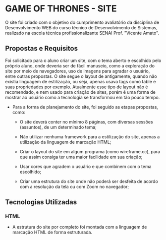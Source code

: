 # GAME OF THRONES - SITE

O site foi criado com o objetivo do cumprimento avaliatório da disciplina de Desenvolvimento WEB do curso técnico de Desenvolvimento de Sistemas, realizado na escola técnica profissionalizante SENAI Prof. "Vicente Amato".

## Propostas e Requisitos

Foi solicitado para o aluno criar um site, com o tema aberto e escolhido pelo próprio aluno, onde deveria ser de fácil manuseio, como a exploração do site por meio de navegadores, uso de imagens para agradar o usuário, entre outras propostas. 
O site segue o layout de antigamente, quando não existia linguagem de estilização, ou seja, apenas usava tags como table e suas propriedades por exemplo.
Atualmente esse tipo de layout não é recomendado, e nem usado para criação de sites, porém é uma forma de mostrar ao usuário como a tecnologia se transformou em tão pouco tempo.
    
- Para a forma de planejamento do site, foi seguido as etapas propostas, como:

    * O site deverá conter no mínimo 8 páginas, com diversas sessões (assuntos), de um determinado tema;
    
    * Não utilizar nenhuma framework para a estilização do site, apenas a utilização da linguagem de marcação HTML;
    
    * Criar o layout do site em algum programa (como wireframe.cc), para que assim consiga ter uma maior facilidade em sua criação;
    
    * Usar cores que agradem o usuário e que combinem com o tema escolhido;
    
    * Criar uma estrutura do site onde não poderá ser desfeita de acordo com a resolução da tela ou com Zoom no navegador;

## Tecnologias Utilizadas

### HTML

- A estrutura do site por completo foi montada com a linguagem de marcação HTML de forma estruturada.
